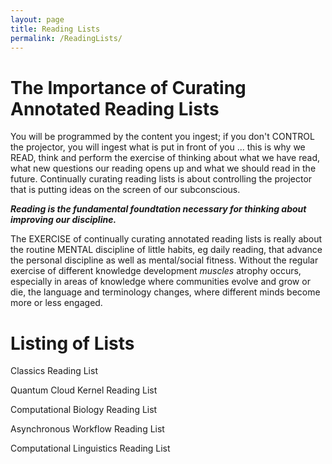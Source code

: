 ```yaml
---
layout: page
title: Reading Lists
permalink: /ReadingLists/
---
```



# The Importance of Curating Annotated Reading Lists

You will be programmed by the content you ingest; if you don't CONTROL the projector, you will ingest what is put in front of you ... this is why we READ, think and perform the exercise of thinking about what we have read, what new questions our reading opens up and what we should read in the future. Continually curating reading lists is about controlling the projector that is putting ideas on the screen of our subconscious.

***Reading is the fundamental foundtation necessary for thinking about improving our discipline.***

The EXERCISE of continually curating annotated reading lists is really about the routine MENTAL discipline of little habits, eg daily reading, that advance the personal discipline as well as mental/social fitness. Without the regular exercise of different knowledge development *muscles* atrophy occurs, especially in areas of knowledge where communities evolve and grow or die, the language and terminology changes, where different minds become more or less engaged.

# Listing of Lists

Classics Reading List

Quantum Cloud Kernel Reading List

Computational Biology Reading List

Asynchronous Workflow Reading List

Computational Linguistics Reading List

